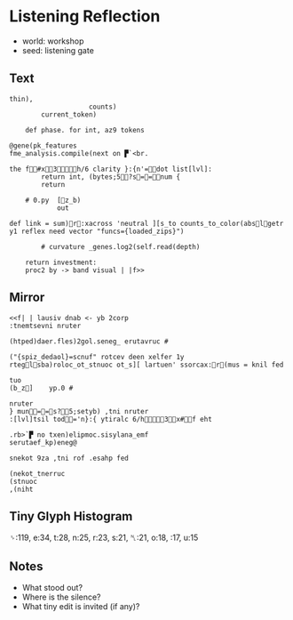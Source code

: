 # Listening Reflection

- world: workshop
- seed: listening gate

## Text

```
thin),
                    counts)
        current_token)

    def phase. for int, az9 tokens

@gene(pk_features
fme_analysis.compile(next on ▛`<br.

the f #x3        h/6 clarity }:{n'=dot list[lvl]:
        return int, (bytes;5      ?s==num {
        return
    
    # 0.py	  [z_b)
            out

def link = sum)r:xacross 'neutral ][s_to counts_to_color(abslgetr y1 reflex need vector "funcs={loaded_zips}")

        # curvature _genes.log2(self.read(depth)

    return investment:
    proc2 by -> band visual | |f>>
```

## Mirror

```
<<f| | lausiv dnab <- yb 2corp    
:tnemtsevni nruter    

(htped)daer.fles)2gol.seneg_ erutavruc #        

("{spiz_dedaol}=scnuf" rotcev deen xelfer 1y rteglsba)roloc_ot_stnuoc ot_s][ lartuen' ssorcax:r(mus = knil fed

tuo            
(b_z]  	yp.0 #    
    
nruter        
} mun==s?      5;setyb) ,tni nruter        
:[lvl]tsil tod='n}:{ ytiralc 6/h        3x# f eht

.rb>`▛ no txen)elipmoc.sisylana_emf
serutaef_kp)eneg@

snekot 9za ,tni rof .esahp fed    

(nekot_tnerruc        
(stnuoc                    
,(niht
```

## Tiny Glyph Histogram

␠:119, e:34, t:28, n:25, r:23, s:21, ␤:21, o:18,  :17, u:15

## Notes

- What stood out?
- Where is the silence?
- What tiny edit is invited (if any)?
